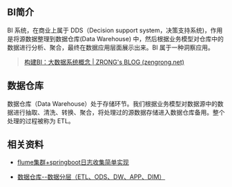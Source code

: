 
## BI简介

BI 系统，在商业上属于 DDS（Decision support system，决策支持系统)，作用是将源数据整理到数据仓库(Data Warehouse) 中，然后根据业务模型对仓库中的数据进行分析、聚合，最终在数据应用层面展示出来。BI 属于一种洞察应用。
> [构建BI：大数据系统概念 | ZRONG's BLOG (zengrong.net)](https://blog.zengrong.net/post/build-bi-1/)

## 数据仓库

数据仓库（Data Warehouse）处于存储环节。我们根据业务模型对数据源中的数据进行抽取、清洗、转换、聚合，将处理过的源数据存储进入数据仓库备用。整个处理的过程被称为 ETL。

## 相关资料

* [flume集群+springboot日志收集简单实现](https://blog.csdn.net/mojir/article/details/95377834)

* [数据仓库--数据分层（ETL、ODS、DW、APP、DIM）](https://blog.csdn.net/hello_java_lcl/article/details/107025192)